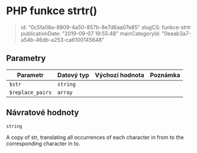 PHP funkce strtr()
==================

> id: "0c5fa08a-8809-4a50-857b-8e7d6aa07e85"
> slugCS: funkce-strtr
> publicationDate: "2019-09-07 19:55:48"
> mainCategoryId: "0eeab3a7-a54b-46db-a253-ca6100145648"

Parametry
--------------

| Parametr | Datový typ | Výchozí hodnota | Poznámka |
|-----|-----|-----|-----|
| `$str` | `string` |  |  |
| `$replace_pairs` | `array` |  |  |


Návratové hodnoty
----------------

`string`

A copy of str, translating all occurrences of each character in from to the corresponding character in to.
